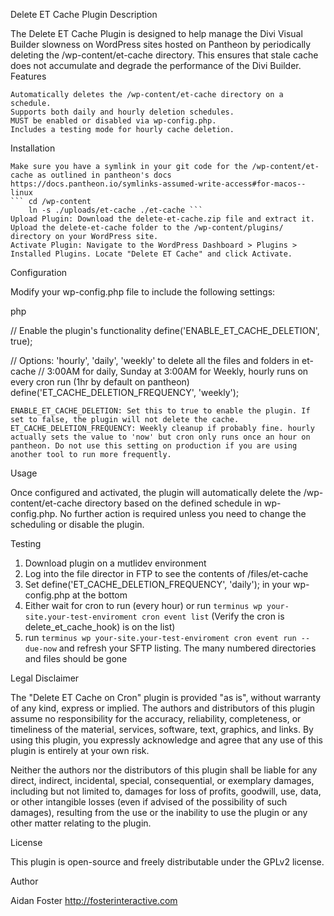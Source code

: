 Delete ET Cache Plugin
Description

The Delete ET Cache Plugin is designed to help manage the Divi Visual Builder slowness on WordPress sites hosted on Pantheon by periodically deleting the /wp-content/et-cache directory. This ensures that stale cache does not accumulate and degrade the performance of the Divi Builder.
Features

    Automatically deletes the /wp-content/et-cache directory on a schedule.
    Supports both daily and hourly deletion schedules.
    MUST be enabled or disabled via wp-config.php.
    Includes a testing mode for hourly cache deletion.

Installation

    Make sure you have a symlink in your git code for the /wp-content/et-cache as outlined in pantheon's docs https://docs.pantheon.io/symlinks-assumed-write-access#for-macos--linux
    ``` cd /wp-content 
        ln -s ./uploads/et-cache ./et-cache ```
    Upload Plugin: Download the delete-et-cache.zip file and extract it. Upload the delete-et-cache folder to the /wp-content/plugins/ directory on your WordPress site.
    Activate Plugin: Navigate to the WordPress Dashboard > Plugins > Installed Plugins. Locate "Delete ET Cache" and click Activate.

Configuration

Modify your wp-config.php file to include the following settings:

php

// Enable the plugin's functionality
define('ENABLE_ET_CACHE_DELETION', true);

// Options: 'hourly', 'daily', 'weekly' to delete all the files and folders in et-cache 
// 3:00AM for daily, Sunday at 3:00AM for Weekly, hourly runs on every cron run (1hr by default on pantheon)
define('ET_CACHE_DELETION_FREQUENCY', 'weekly');  

    ENABLE_ET_CACHE_DELETION: Set this to true to enable the plugin. If set to false, the plugin will not delete the cache.
    ET_CACHE_DELETION_FREQUENCY: Weekly cleanup if probably fine. hourly actually sets the value to 'now' but cron only runs once an hour on pantheon. Do not use this setting on production if you are using another tool to run more frequently. 

Usage

Once configured and activated, the plugin will automatically delete the /wp-content/et-cache directory based on the defined schedule in wp-config.php. No further action is required unless you need to change the scheduling or disable the plugin.


Testing

1. Download plugin on a mutlidev environment
2. Log into the file director in FTP to see the contents of /files/et-cache
3. Set define('ET_CACHE_DELETION_FREQUENCY', 'daily');  in your wp-config.php at the bottom
4. Either wait for cron to run (every hour) or run `terminus wp your-site.your-test-enviroment cron event list` (Verify the cron is delete_et_cache_hook) is on the list)
5.  run `terminus wp your-site.your-test-enviroment cron event run --due-now` and refresh your SFTP listing. The many numbered directories and files should be gone
    



Legal Disclaimer

The "Delete ET Cache on Cron" plugin is provided "as is", without warranty of any kind, express or implied. The authors and distributors of this plugin assume no responsibility for the accuracy, reliability, completeness, or timeliness of the material, services, software, text, graphics, and links. By using this plugin, you expressly acknowledge and agree that any use of this plugin is entirely at your own risk.

Neither the authors nor the distributors of this plugin shall be liable for any direct, indirect, incidental, special, consequential, or exemplary damages, including but not limited to, damages for loss of profits, goodwill, use, data, or other intangible losses (even if advised of the possibility of such damages), resulting from the use or the inability to use the plugin or any other matter relating to the plugin.

License

This plugin is open-source and freely distributable under the GPLv2 license.


Author

Aidan Foster
http://fosterinteractive.com